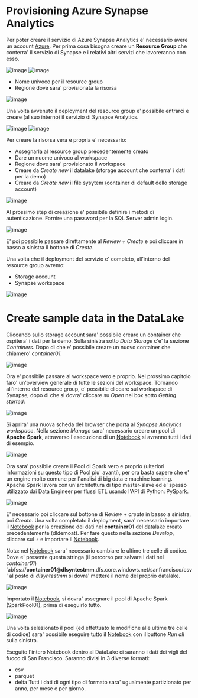 # Provisioning Azure Synapse Analytics
Per poter creare il servizio di Azure Synapse Analytics e' necessario avere un account [Azure](https://portal.azure.com/).
Per prima cosa bisogna creare un **Resource Group** che conterra' il servizio di Synapse e i relativi altri servizi che lavoreranno con esso.

![image](https://user-images.githubusercontent.com/77077281/205738587-5f9ee34a-23fd-4894-8d40-9d7bcd11087e.png)
![image](https://user-images.githubusercontent.com/77077281/205751320-60ce69f8-8798-4848-b24e-192b78b9a80a.png)

- Nome univoco per il resource group
- Regione dove sara' provisionata la risorsa

![image](https://user-images.githubusercontent.com/77077281/205739411-8e2baec0-52ca-467e-9590-8cdbd4d18dd7.png)

Una volta avvenuto il deployment del resource group e' possibile entrarci e creare (al suo interno) il servizio di Synapse Analytics.

![image](https://user-images.githubusercontent.com/77077281/205739813-8e459b9f-9389-482e-9871-e3bafa15bcd8.png)
![image](https://user-images.githubusercontent.com/77077281/205740007-1bf542de-eedd-44c6-957e-85895baebe98.png)

Per creare la risorsa vera e propria e' necessario:
- Assegnarla al resource group precedentemente creato
- Dare un nuome univoco al workspace
- Regione dove sara' provisionato il workspace
- Creare da *Create new* il datalake (storage account che conterra' i dati per la demo)
- Creare da *Create new* il file sysytem (container di default dello storage account)

![image](https://user-images.githubusercontent.com/77077281/205741410-aadf5944-e528-48bb-938a-b350fe1f9cb1.png)

Al prossimo step di creazione e' possibile definire i metodi di autenticazione.
Fornire una password per la SQL Server admin login.

![image](https://user-images.githubusercontent.com/77077281/205742344-3cce071d-92d2-4c16-b199-a4f8724b657c.png)

E' poi possibile passare direttamente al *Review + Create* e poi cliccare in basso a sinistra il bottone di *Create*.

Una volta che il deployment del servizio e' completo, all'interno del resource group avremo:
- Storage account
- Synapse workspace

![image](https://user-images.githubusercontent.com/77077281/205755786-540303dc-fa67-447e-8fbc-b5bc35285527.png)

# Create sample data in the DataLake
Cliccando sullo storage account sara' possibile creare un container che ospitera' i dati per la demo.
Sulla sinistra sotto *Data Storage* c'e' la sezione *Containers*.
Dopo di che e' possibile creare un nuovo container che chiamero' *container01*.

![image](https://user-images.githubusercontent.com/77077281/205744976-a037abaf-2917-4ee9-b968-add3fbfbc57a.png)

Ora e' possibile passare al workspace vero e proprio. Nel prossimo capitolo faro' un'overview generale di tutte le sezioni del workspace.
Tornando all'interno del resource group, e' possibile cliccare sul workspace di Synapse, dopo di che si dovra' cliccare su *Open* nel box sotto *Getting started*:

![image](https://user-images.githubusercontent.com/77077281/205745609-1f0f4f4f-d5ad-498d-8d82-1a896a376a8d.png)

Si aprira' una nuova scheda del browser che porta al *Synapse Analytics workspace*.
Nella sezione *Manage* sara' necessario creare un pool di **Apache Spark**, attraverso l'esecuzione di un [Notebook](https://github.com/yougnoli/Synapse-for-Beginners/blob/main/ITA/01-create-workspace/create-datalake-san-francisco-csv-parquet-delta.ipynb) si avranno tutti i dati di esempio.

![image](https://user-images.githubusercontent.com/77077281/205746702-ad686504-71cd-408c-9601-249b59659b5e.png)

Ora sara' possibile creare il Pool di Spark vero e proprio (ulteriori informazioni su questo tipo di Pool piu' avanti), per ora basta sapere che e' un engine molto comune per l'analisi di big data e machine learning. Apache Spark lavora con un'architettura di tipo master-slave ed e' spesso utilizzato dai Data Engineer per flussi ETL usando l'API di Python: PySpark.

![image](https://user-images.githubusercontent.com/77077281/205747381-1039afe8-fb4c-467f-996d-0addfcdf54fa.png)

E' necessario poi cliccare sul bottone di *Review + create* in basso a sinistra, poi *Create*.
Una volta completato il deployment, sara' necessario importare il [Notebook](https://github.com/yougnoli/Synapse-for-Beginners/blob/main/ITA/01-create-workspace/create-datalake-san-francisco-csv-parquet-delta.ipynb) per la creazione dei dati nel **container01** del datalake creato precedentemente (dldemoat).
Per fare questo nella sezione *Develop*, cliccare sul *+* e importare il [Notebook](https://github.com/yougnoli/Synapse-for-Beginners/blob/main/ITA/01-create-workspace/create-datalake-san-francisco-csv-parquet-delta.ipynb). 

Nota: nel [Notebook](https://github.com/yougnoli/Synapse-for-Beginners/blob/main/ITA/01-create-workspace/create-datalake-san-francisco-csv-parquet-delta.ipynb) sara' necessario cambiare le ultime tre celle di codice. Dove e' presente questa stringa (il percorso per salvare i dati nel *container01*) 'abfss://**container01**@<span>**dlsyntestmm**.dfs.core.windows.net/sanfrancisco/csv' al posto di *dlsyntestmm* si dovra' mettere il nome del proprio datalake.

![image](https://user-images.githubusercontent.com/77077281/205749652-682139ee-315a-4c77-9234-9bed5d70f29a.png)

Importato il [Notebook](https://github.com/yougnoli/Synapse-for-Beginners/blob/main/ITA/01-create-workspace/create-datalake-san-francisco-csv-parquet-delta.ipynb), si dovra' assegnare il pool di Apache Spark (SparkPool01), prima di eseguirlo tutto.

![image](https://user-images.githubusercontent.com/77077281/205750376-edc054c2-24ec-41c3-b8e8-d95bc772ed33.png)

Una volta selezionato il pool (ed effettuato le modifiche alle ultime tre celle di codice) sara' possibile eseguire tutto il [Notebook](https://github.com/yougnoli/Synapse-for-Beginners/blob/main/ITA/01-create-workspace/create-datalake-san-francisco-csv-parquet-delta.ipynb) con il buttone *Run all* sulla sinistra.

Eseguito l'intero Notebook dentro al DataLake ci saranno i dati dei vigli del fuoco di San Francisco. Saranno divisi in 3 diverse formati:
- csv
- parquet
- delta
Tutti i dati di ogni tipo di formato sara' ugualmente partizionato per anno, per mese e per giorno.
